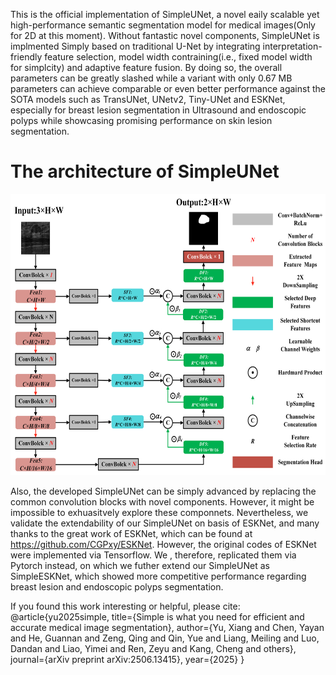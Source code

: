 This is the official implementation of SimpleUNet, a novel eaily scalable yet high-performance semantic segmentation model for medical images(Only for 2D at this moment). Without fantastic novel components, SimpleUNet is implmented Simply based on traditional U-Net by integrating interpretation-friendly feature selection, model width contraining(i.e., fixed model width for simplcity) and adaptive feature fusion. By doing so, the overall parameters can be greatly slashed while a variant with only 0.67 MB parameters can achieve comparable or even better performance against the SOTA models such as TransUNet, UNetv2, Tiny-UNet and ESKNet, especially for breast lesion segmentation in Ultrasound and endoscopic polyps while showcasing promising performance on skin lesion segmentation.
# The architecture of SimpleUNet      
<p align="center">
  <img src="SimpleUNet0528.png" alt="SimpleUNet" width="600" height="450">
</p>

Also, the developed SimpleUNet can be simply advanced by replacing the common convolution blocks with novel components. However, it might be impossible to exhuasitvely explore these componnets. Nevertheless, we validate the extendability of our SimpleUNet on basis of ESKNet, and many thanks to the great work of ESKNet,  which can be found at https://github.com/CGPxy/ESKNet. However, the original codes of ESKNet were implemented via Tensorflow. We , therefore, replicated them via Pytorch instead, on which we futher extend our SimpleUNet as SimpleESKNet, which showed more competitive performance regarding breast lesion and endoscopic polyps segmentation. 

If you found this work interesting or helpful, please cite:
@article{yu2025simple,
  title={Simple is what you need for efficient and accurate medical image segmentation},
  author={Yu, Xiang and Chen, Yayan and He, Guannan and Zeng, Qing and Qin, Yue and Liang, Meiling and Luo, Dandan and Liao, Yimei and Ren, Zeyu and Kang, Cheng and others},
  journal={arXiv preprint arXiv:2506.13415},
  year={2025}
}
